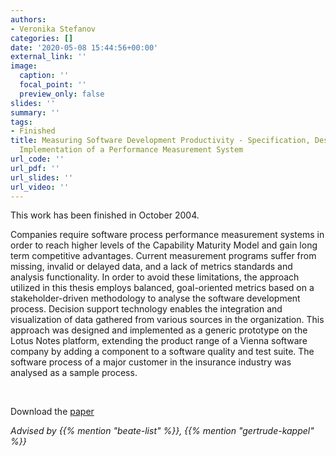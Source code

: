 ```yaml
---
authors:
- Veronika Stefanov
categories: []
date: '2020-05-08 15:44:56+00:00'
external_link: ''
image:
  caption: ''
  focal_point: ''
  preview_only: false
slides: ''
summary: ''
tags:
- Finished
title: Measuring Software Development Productivity - Specification, Design and Prototypical
  Implementation of a Performance Measurement System
url_code: ''
url_pdf: ''
url_slides: ''
url_video: ''
---
```


This work has been finished in October 2004.

Companies require software process performance measurement systems in order to reach higher levels of the Capability Maturity Model and gain long term competitive advantages. Current measurement programs suffer from missing, invalid or delayed data, and a lack of metrics standards and analysis functionality. In order to avoid these limitations, the approach utilized in this thesis employs balanced, goal-oriented metrics based on a stakeholder-driven methodology to analyse the software development process. Decision support technology enables the integration and visualization of data gathered from various sources in the organization. This approach was designed and implemented as a generic prototype on the Lotus Notes platform, extending the product range of a Vienna software company by adding a component to a software quality and test suite. The software process of a major customer in the insurance industry was analysed as a sample process.

&nbsp;

 Download the [paper](https://www.big.tuwien.ac.at/app/uploads/2016/10/Stefanov_paper.pdf)

*Advised by {{% mention "beate-list" %}}, {{% mention "gertrude-kappel" %}}*